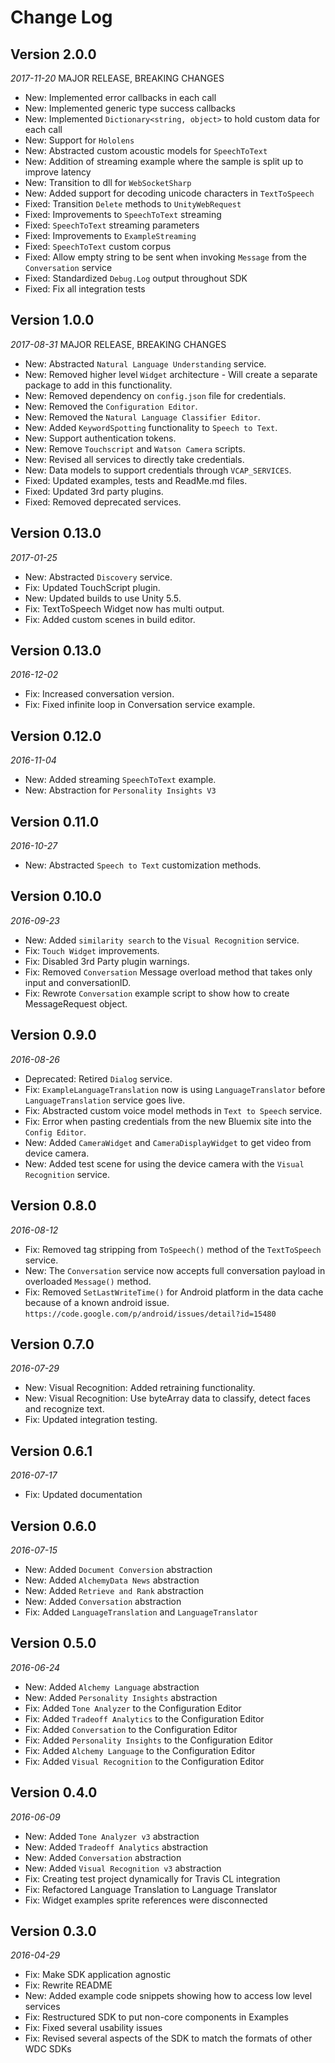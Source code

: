 Change Log
==========
## Version 2.0.0
_2017-11-20_ MAJOR RELEASE, BREAKING CHANGES
* New: Implemented error callbacks in each call
* New: Implemented generic type success callbacks
* New: Implemented `Dictionary<string, object>` to hold custom data for each call
* New: Support for `Hololens`
* New: Abstracted custom acoustic models for `SpeechToText`
* New: Addition of streaming example where the sample is split up to improve latency
* New: Transition to dll for `WebSocketSharp`
* New: Added support for decoding unicode characters in `TextToSpeech`
* Fixed: Transition `Delete` methods to `UnityWebRequest`
* Fixed: Improvements to `SpeechToText` streaming
* Fixed: `SpeechToText` streaming parameters
* Fixed: Improvements to `ExampleStreaming`
* Fixed: `SpeechToText` custom corpus
* Fixed: Allow empty string to be sent when invoking `Message` from the `Conversation` service
* Fixed: Standardized `Debug.Log` output throughout SDK
* Fixed: Fix all integration tests

## Version 1.0.0
_2017-08-31_ MAJOR RELEASE, BREAKING CHANGES

* New: Abstracted `Natural Language Understanding` service.
* New: Removed higher level `Widget` architecture - Will create a separate package to add in this functionality.
* New: Removed dependency on `config.json` file for credentials.
* New: Removed the `Configuration Editor`.
* New: Removed the `Natural Language Classifier Editor`.
* New: Added `KeywordSpotting` functionality to `Speech to Text`.
* New: Support authentication tokens.
* New: Remove `Touchscript` and `Watson Camera` scripts.
* New: Revised all services to directly take credentials.
* New: Data models to support credentials through `VCAP_SERVICES`.
* Fixed: Updated examples, tests and ReadMe.md files.
* Fixed: Updated 3rd party plugins.
* Fixed: Removed deprecated services.


## Version 0.13.0
_2017-01-25_

* New: Abstracted `Discovery` service.
* Fix: Updated TouchScript plugin.
* New: Updated builds to use Unity 5.5.
* Fix: TextToSpeech Widget now has multi output.
* Fix: Added custom scenes in build editor.

## Version 0.13.0
_2016-12-02_

* Fix: Increased conversation version.
* Fix: Fixed infinite loop in Conversation service example.

## Version 0.12.0
_2016-11-04_

* New: Added streaming `SpeechToText` example.
* New: Abstraction for `Personality Insights V3`

## Version 0.11.0
_2016-10-27_

* New: Abstracted `Speech to Text` customization methods.

## Version 0.10.0
_2016-09-23_

* New: Added `similarity search` to the `Visual Recognition` service.
* Fix: `Touch Widget` improvements.
* Fix: Disabled 3rd Party plugin warnings.
* Fix: Removed `Conversation` Message overload method that takes only input and conversationID.
* Fix: Rewrote `Conversation` example script to show how to create MessageRequest object.

## Version 0.9.0
_2016-08-26_

* Deprecated: Retired `Dialog` service.
* Fix: `ExampleLanguageTranslation` now is using `LanguageTranslator` before `LanguageTranslation` service goes live.
* Fix: Abstracted custom voice model methods in `Text to Speech` service.
* Fix: Error when pasting credentials from the new Bluemix site into the `Config Editor`.
* New: Added `CameraWidget` and `CameraDisplayWidget` to get video from device camera.
* New: Added test scene for using the device camera with the `Visual Recognition` service.

## Version 0.8.0
_2016-08-12_

* Fix: Removed tag stripping from `ToSpeech()` method of the `TextToSpeech` service.
* New: The `Conversation` service now accepts full conversation payload in overloaded `Message()` method.
* Fix: Removed `SetLastWriteTime()` for Android platform  in the data cache because of a known android issue.
```https://code.google.com/p/android/issues/detail?id=15480```


## Version 0.7.0
_2016-07-29_

* New: Visual Recognition: Added retraining functionality.
* New: Visual Recognition: Use byteArray data to classify, detect faces and recognize text.
* Fix: Updated integration testing.


## Version 0.6.1
_2016-07-17_

* Fix: Updated documentation

## Version 0.6.0

_2016-07-15_

* New: Added `Document Conversion` abstraction
* New: Added `AlchemyData News` abstraction
* New: Added `Retrieve and Rank` abstraction
* New: Added `Conversation` abstraction
* Fix: Added `LanguageTranslation` and `LanguageTranslator`

## Version 0.5.0

_2016-06-24_

 * New: Added `Alchemy Language` abstraction
 * New: Added `Personality Insights` abstraction
 * Fix: Added `Tone Analyzer` to the Configuration Editor
 * Fix: Added `Tradeoff Analytics` to the Configuration Editor
 * Fix: Added `Conversation` to the Configuration Editor
 * Fix: Added `Personality Insights` to the Configuration Editor
 * Fix: Added `Alchemy Language` to the Configuration Editor
 * Fix: Added `Visual Recognition` to the Configuration Editor

## Version 0.4.0

_2016-06-09_

 * New: Added `Tone Analyzer v3` abstraction
 * New: Added `Tradeoff Analytics` abstraction
 * New: Added `Conversation` abstraction
 * New: Added `Visual Recognition v3` abstraction
 * Fix: Creating test project dynamically for Travis CL integration
 * Fix: Refactored Language Translation to Language Translator
 * Fix: Widget examples sprite references were disconnected

## Version 0.3.0

_2016-04-29_

 * Fix: Make SDK application agnostic
 * Fix: Rewrite README
 * New: Added example code snippets showing how to access low level services
 * Fix: Restructured SDK to put non-core components in Examples
 * Fix: Fixed several usability issues
 * Fix: Revised several aspects of the SDK to match the formats of other WDC SDKs
